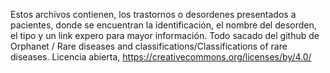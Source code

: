 Estos archivos contienen, los trastornos o desordenes presentados a pacientes, donde se encuentran la identificación, el nombre del desorden, el tipo y un link expero para mayor información.
Todo sacado del github de Orphanet / Rare diseases and classifications/Classifications of rare diseases. Licencia abierta, https://creativecommons.org/licenses/by/4.0/
